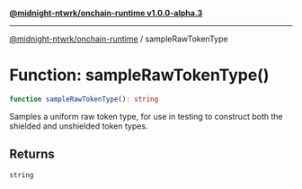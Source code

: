[**@midnight-ntwrk/onchain-runtime v1.0.0-alpha.3**](../README.md)

***

[@midnight-ntwrk/onchain-runtime](../globals.md) / sampleRawTokenType

# Function: sampleRawTokenType()

```ts
function sampleRawTokenType(): string
```

Samples a uniform raw token type, for use in testing to construct
both the shielded and unshielded token types.

## Returns

`string`
